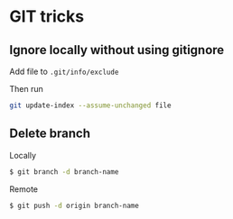 # GIT tricks

## Ignore locally without using gitignore
Add file to `.git/info/exclude`

Then run
```sh
git update-index --assume-unchanged file
```

## Delete branch
Locally
```sh
$ git branch -d branch-name
```

Remote
```sh
$ git push -d origin branch-name
```